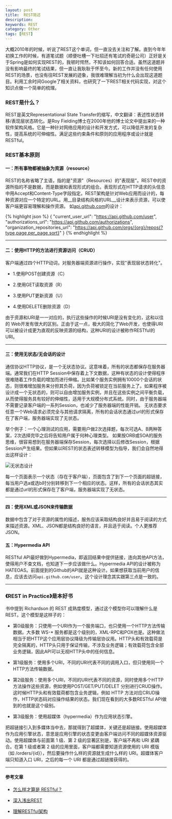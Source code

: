 ```yaml
---
layout: post
title:  REST简述
description:
keywords: REST
category: Other
tags: [REST]
---
```


大概2010年的时候，听说了REST这个单词，但一直没去关注和了解。直到今年年初换工作的时候，有道笔试题（顺便吐槽一下社招还有笔试的奇葩公司）正好是关于Spring是如何实现REST的，我顿时愕然，不知该如何回答合适。虽然这道题并没有影响最终的笔试结果，但一直让我耿耿于怀至今。新的工作并没有任何使用REST的场景，也没有往REST发展的迹象，我很难理解当初为什么会出现这道题目。利用工余时间Google了相关资料，也研究了一下REST相关代码实现，对这个知识点做一个简单的梳理。


### REST是什么？

REST是英文Representational State Transfer的缩写，中文翻译：表述性状态转移/表现层状态转化。是Roy Fielding博士在2000年他的博士论文中提出来的一种软件架构风格。它是一种针对网络应用的设计和开发方式，可以降低开发的复杂性，提高系统的可伸缩性。满足这些约束条件和原则的应用程序或设计就是RESTful。

<!-- more -->

### REST基本原则

#### 一：所有事物都被抽象为资源（resource）

REST的名称省略了主语，指的是"资源"（Resources）的"表现层"。REST中的资源所指的不是数据，而是数据和表现形式的组合。表现形式在HTTP请求的头信息中用Accept和Content-Type字段指定。REST架构是针对Web应用而设计的，每种资源对应一个特定的URL。用__目录结构风格的URL__设计来表示资源，可以使客户端更容易理解和操作资源。
如[api.github.com](https://api.github.com/)的设计：

{% highlight json %}
{
  "current_user_url": "https://api.github.com/user",
  "authorizations_url": "https://api.github.com/authorizations",
  "organization_repositories_url": "https://api.github.com/orgs/{org}/repos{?type,page,per_page,sort}"
}
{% endhighlight %}

-----------------------------

#### 二：使用HTTP的方法进行资源访问（CRUD）

客户端通过四个HTTP动词，对服务器端资源进行操作，实现"表现层状态转化"。

* 1.使用POST创建资源（C）

* 2.使用GET读取资源（R）

* 3.使用PUT更新资源（U）

* 4.使用DELETE删除资源（D）

由于资源和URI是一一对应的，执行这些操作的时候URI是没有变化的，这和以往的 Web开发有很大的区别。正由于这一点，极大的简化了Web开发，也使得URI可以被设计成更为直观的反映资源的结构，这种URI的设计被称作RESTful的URI。

-------------------------------

#### 三：使用无状态/无会话的设计

通信协议HTTP协议，是一个无状态协议。这意味着，所有的状态都保存在服务器端。通常我们在HTTP Session中保存着上下文数据，这种有状态的设计使得程序很难随着工作负载的增加而进行伸缩。比如某个服务实例拥有10000个会话的状态，则很难增加服务来分担其负荷，因为负荷被锁定在当前服务上了。如果程序被设计成一个无状态的，则可以自由增加服务实例，并且在这些实例之间平衡负载，从而使得服务具有较好的伸缩性，适用于大规模分布式系统。同时，由于服务器端不需要记录客户端的一系列Session，也减少了服务器端的性能开销。
无状态要求任意一个Web请求必须完全与其他请求隔离，所有的会话状态通过url的形式保存在了客户端，服务器端实现了无状态。

举个例子：一个心理测试的应用，需要用户做2次选择题，每次可选A、B两种答案，2次选择完毕之后将告知用户属于何种心理类型。
如果按ORB或SOA的服务思维，很容易想到在服务器端保存Session，每次选择以后修改Session，根据Session产生结果。但如果以REST的状态表述转移模型为指导，我们会自然地得出这样设计：

![无状态设计](http://images.cnblogs.com/cnblogs_com/weidagang2046/rest.PNG)

每一个页面表示一个状态（存在于客户端），页面包含了到下一个页面的超链接，每当用户选a或选b时分别转移到下一个相应的状态。这样，所有的会话状态其实都是通过url的形式保存在了客户端，服务器端实现了无状态。

-----------------------------

#### 四：使用XML或JSON来传输数据

数据中包含了对于资源的属性的描述，服务应该采取结构良好并且易于阅读的方式来描述资源。XML、JSON都是结构良好的语言，并且适于阅读。个人更推荐JSON。

#### 五：Hypermedia API

RESTful API最好做到Hypermedia，即返回结果中提供链接，连向其他API方法，使得用户不查文档，也知道下一步应该做什么。Hypermedia API的设计被称为HATEOAS。前面提到的Github的API就是这种设计。如果想获取当前用户的信息，应该去访问`api.github.com/user`。这个设计理念其实跟第三点是一致的。

------------------------------

### 《REST in Practice》是本好书

书中提到 Richardson 的 REST 成熟度模型，通过这个模型你可以理解什么是REST。这个模型是这样子的：

* 第0级服务：只使用一个URI作为一个服务端口，也只使用一个HTTP方法传输数据。大多数 WS-* 服务都是这个级别的，XML-RPC和POX也是。这种做法相当于把HTTP这个应用层协议降级为传输层协议用。HTTP头和有效载荷是完全隔离的，HTTP头只用于保证传输，不涉及业务逻辑；有效载荷包含全部业务逻辑，因此API可以无视HTTP头中的任何信息。

* 第1级服务：使用多个URI，不同的URI代表不同的调用入口，但只使用同一个HTTP方法传输数据。

* 第2级服务：使用多个URI，不同的URI代表不同的资源，同时使用多个HTTP方法操作这些资源，例如使用POST/GET/PUT/DELET 分别进行CRUD操作。这时候HTTP头和有效载荷都包含业务逻辑，例如 HTTP 方法对应CRUD操作，HTTP状态码对应操作结果的状态。我们现在看到的大多数RESTful API做到的也就是这个级别。

* 第3级服务：使用超媒体（hypermedia）作为应用状态引擎。

把超链接引入到多媒体当中去，那就得到了超媒体，关键还是超链接。使用超媒体作为应用引擎状态，意思是应用引擎的状态变更由客户端访问不同的超媒体资源驱动。使用超媒体与前面第 1 级、第 2 级的显著区别是，客户端不再和 URI 紧耦合。在第 1 级或者第 2 级的应用里面，客户端都需要知道资源使用的 URI 模版（如 /orders/{id}），然后要操作什么样的资源就生成什么样的 URI。超媒体客户端只知道入口 URI，之后的每一个 URI 都是通过超链接获得的。

-----------------------------

#### 参考文章

* [怎么样才算是 RESTful？](http://www.cnblogs.com/cathsfz/archive/2012/05/09/2493385.html)

* [深入浅出REST](http://www.infoq.com/cn/articles/rest-introduction#)

* [理解RESTful架构](http://www.ruanyifeng.com/blog/2011/09/restful.html)
